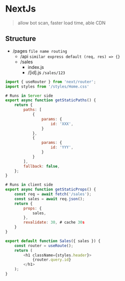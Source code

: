 # NextJs
> allow bot scan, faster load time, able CDN

## Structure
- /pages `file name routing`
    - /api `similar express default (req, res) => {}`
    - /sales
        - index.js
        - /[id].js `/sales/123`

```js
import { useRouter } from 'next/router';
import styles from '/styles/Home.css'

# Runs in Server side
export async function getStaticPaths() {
    return {
        paths: [
            {
                params: {
                    id: 'XXX',
                }
            },
            {
                params: {
                    id: 'YYY',
                }
            }
        ],
        fallback: false,
    };
}

# Runs in client side
export async function getStaticProps() {
    const req = await fetch('/sales');
    const sales = await req.json();
    return {
        props: {
            sales,
        },
        revalidate: 30, # cache 30s
    }
}

export default function Sales({ sales }) {
    const router = useRoute();
    return (
        <h1 className={styles.header}>
            {router.query.id}
        </h1>
    );
}

```